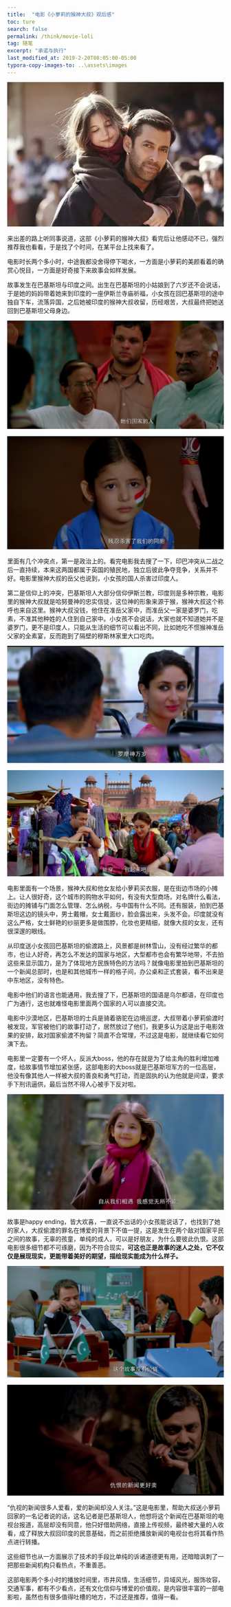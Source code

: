 ```yaml
---
title:  "电影《小萝莉的猴神大叔》观后感"
toc: ture
search: false
permalink: /think/movie-loli
tag: 随笔
excerpt: "承诺与执行"
last_modified_at: 2019-2-20T08:05:00-05:00
typora-copy-images-to: ..\assets\images
---
```


![1550634146254](../assets/images/1550634146254.png)



来出差的路上听同事说道，这部《小萝莉的猴神大叔》看完后让他感动不已，强烈推荐我也看看，于是找了个时间，在某平台上找来看了。

电影时长两个多小时，中途我都没舍得停下喝水，一方面是小萝莉的美颜看着的确赏心悦目，一方面是好奇接下来故事会如样发展。

故事发生在巴基斯坦与印度之间。出生在巴基斯坦的小姑娘到了六岁还不会说话，于是她的妈妈带着她来到印度的一座伊斯兰寺庙祈福，小女孩在回巴基斯坦的途中独自下车，流落异国，之后她被印度的猴神大叔收留，历经艰苦，大叔最终把她送回到巴基斯坦父母身边。

![1550634252524](../assets/images/1550634252524.png)

![1550634278098](../assets/images/1550634278098.png)



里面有几个冲突点，第一是政治上的。看完电影我去搜了一下，印巴冲突从二战之后一直持续，本来这两国都属于英国的殖民地，独立后彼此争夺竞争，关系并不好。电影里猴神大叔的岳父也说到，小女孩的国人杀害过印度人。

第二是信仰上的冲突，巴基斯坦人大部分信仰伊斯兰教，印度则是多种宗教，电影里的猴神大叔就是哈努曼神的忠实信徒，这位神的形象来源于猴，猴神大叔这个称呼也来自这里。猴神大叔没钱，他住在准岳父家中，而准岳父一家是婆罗门，吃素，不准其他种姓的人住到自己家中。小女孩不会说话，大家也就不知道她并不是婆罗门，更不是印度人，只能从生活的细节可以看出不同，比如她吃不惯猴神准岳父家的全素宴，反而跑到了隔壁的穆斯林家里大口吃肉。

![1550634443287](../assets/images/1550634443287.png)

![1550634549167](../assets/images/1550634549167.png)



电影里面有一个场景，猴神大叔和他女友给小萝莉买衣服，是在街边市场的小摊上。让人很好奇，这个城市的购物水平如何，有没有大型商场，对名牌什么看法，街边的摊铺与门面怎么管理、怎么纳税，与中国有什么不同。还有服装，拍到巴基斯坦这边的镜头中，男士戴帽，女士戴面纱，脸会露出来，头发不会。印度就没有这么严格，女士鲜艳的纱丽更多是做围脖，化妆也更精细，就像大叔的女友，还有很深邃的眼线。

从印度送小女孩回巴基斯坦的偷渡路上，风景都是树林雪山，没有经过繁华的都市，也让人好奇，再怎么不发达的国家与地区，大型都市也会有繁华地带，不去拍这些来显示国力，是为了体现地方民族特色的方法吗？就像电影里拍到巴基斯坦的一个新闻总部时，也是和其他城市一样的格子间，办公桌和正式套装，看不出来是中东地区，没有特色。

电影中他们的语言也能通用，我去搜了下，巴基斯坦的国语是乌尔都语，在印度也广为通行，这也就难怪电影里面两个国家的人可以直接交流。

电影中沙漠地区，巴基斯坦的士兵是骑着骆驼在边境巡逻，大叔带着小萝莉偷渡时被发现，军官被他们的故事打动了，居然放过了他们，我更多认为这是出于电影效果的安排，敌对国家偷渡不拘留？简直不合常理，不过这是电影，就继续看它如何演下去。

电影里一定要有一个坏人，反派大boss，他的存在就是为了给主角的胜利增加难度，给故事情节增加紧张感，这部电影的大boss就是巴基斯坦军方的一位高层，他没有像其他人一样被大叔的善良和勇气打动，而是固执的认为他就是间谍，要求手下刑讯逼供，最后当然不得人心被手下反对啦。

![1550634758961](../assets/images/1550634758961.png)



故事是happy ending，皆大欢喜，一直说不出话的小女孩能说话了，也找到了她的家人，大叔偷渡的罪名在博爱的背景下不值一提，这是发生在两个敌对国家平民之间的故事，无辜的孩童，单纯的成人，可以是好朋友，为什么要彼此仇恨。这部电影很多细节都不可琢磨，因为不符合现实，**可这也正是故事的迷人之处，它不仅仅是展现现实，更能带着美好的期望，描绘现实能成为什么样子。**

![1550634625088](../assets/images/1550634625088.png)

![1550634682478](../assets/images/1550634682478.png)



“仇视的新闻很多人爱看，爱的新闻却没人关注。”这是电影里，帮助大叔送小萝莉回家的一名记者说的话，这名记者是巴基斯坦人，他想将这个新闻在巴基斯坦的电视台报道，高层却没有同意，他只好借助网络，直接上传视频，最终被大量的人收看，成了释放大叔回印度的民意基础，而之前拒绝播放新闻的电视台也将其看作热点进行转播。

这些细节也从一方面展示了技术的手段比单纯的诉诸道德更有用，还暗暗讽刺了一把那些新闻机构只看热点，不重善恶。

这部电影两个多小时的播放时间里，市井风情，生活细节，异域风光，服饰妆容，交通军事，都有不少看点，还有文化信仰与博爱的价值观，是内容很丰富的一部电影啦，虽然也有很多值得吐槽的地方，不过还是推荐，值得一看。